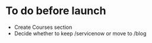 # To do before launch

- Create Courses section
- Decide whether to keep /servicenow or move to /blog
